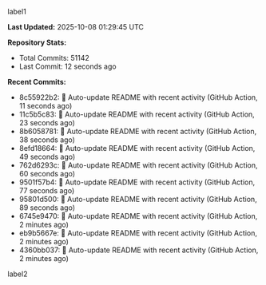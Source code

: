 
label1 
<!-- ACTIVITY_START -->
**Last Updated:** 2025-10-08 01:29:45 UTC

**Repository Stats:**
- Total Commits: 51142
- Last Commit: 12 seconds ago

**Recent Commits:**
- 8c55922b2: 🤖 Auto-update README with recent activity (GitHub Action, 11 seconds ago)
- 11c5b5c83: 🤖 Auto-update README with recent activity (GitHub Action, 23 seconds ago)
- 8b6058781: 🤖 Auto-update README with recent activity (GitHub Action, 38 seconds ago)
- 8efd18664: 🤖 Auto-update README with recent activity (GitHub Action, 49 seconds ago)
- 762d6293c: 🤖 Auto-update README with recent activity (GitHub Action, 60 seconds ago)
- 9501f57b4: 🤖 Auto-update README with recent activity (GitHub Action, 77 seconds ago)
- 95801d500: 🤖 Auto-update README with recent activity (GitHub Action, 89 seconds ago)
- 6745e9470: 🤖 Auto-update README with recent activity (GitHub Action, 2 minutes ago)
- eb9b5667e: 🤖 Auto-update README with recent activity (GitHub Action, 2 minutes ago)
- 4360bb037: 🤖 Auto-update README with recent activity (GitHub Action, 2 minutes ago)
<!-- ACTIVITY_END -->

label2

